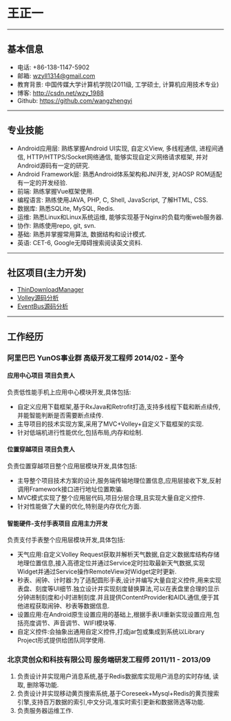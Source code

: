 # 王正一

****
## 基本信息

* 电话: +86-138-1147-5902
* 邮箱: wzyll1314@gmail.com
* 教育背景: 中国传媒大学计算机学院(2011级, 工学硕士, 计算机应用技术专业)
* 博客: <http://csdn.net/wzy_1988>
* Github: <https://github.com/wangzhengyi>

****
## 专业技能

* Android应用层: 熟练掌握Android UI实现, 自定义View, 多线程通信, 进程间通信, HTTP/HTTPS/Socket网络通信, 能够实现自定义网络请求框架, 并对Android源码有一定的研究.
* Android Framework层: 熟悉Android体系架构和JNI开发, 对AOSP ROM适配有一定的开发经验.
* 前端: 熟练掌握Vue框架使用.
* 编程语言: 熟练使用JAVA, PHP, C, Shell, JavaScript, 了解HTML, CSS.
* 数据库: 熟悉SQLite, MySQL, Redis.
* 运维: 熟悉Linux和Linux系统运维, 能够实现基于Nginx的负载均衡web服务器.
* 协作: 熟练使用repo, git, svn.
* 基础: 熟悉并掌握常用算法, 数据结构和设计模式.
* 英语: CET-6, Google无障碍搜索阅读英文资料.

****
## 社区项目(主力开发)

* [ThinDownloadManager](https://github.com/smanikandan14/ThinDownloadManager)
* [Volley源码分析](https://github.com/wangzhengyi/Volley)
* [EventBus源码分析](https://github.com/wangzhengyi/EventBusAnalysis)

****
## 工作经历

### 阿里巴巴 YunOS事业群 高级开发工程师 2014/02 - 至今

#### 应用中心项目 项目负责人

负责低性能手机上应用中心模块开发,具体包括:

* 自定义应用下载框架,基于RxJava和Retrofit打造,支持多线程下载和断点续传,并能智能判断是否需要断点续传.
* 主导项目的技术实现方案,采用了MVC+Volley+自定义下载框架的实现.
* 针对低端机进行性能优化,包括布局,内存和绘制.

#### 位置穿越项目 项目负责人

负责位置穿越项目整个应用层模块开发,具体包括:

* 主导整个项目技术方案的设计,服务端传输地理位置信息,应用层接收下发,反射调用Framework接口进行地址位置欺骗.
* MVC模式实现了整个应用层代码,项目分层合理,且实现大量自定义控件.
* 针对性能做了大量的优化,特别是内存优化方面.

#### 智能硬件-支付手表项目 应用主力开发

负责支付手表整个应用层模块开发,具体包括:

* 天气应用:自定义Volley Request获取并解析天气数据,自定义数据库结构存储地理位置信息,接入高德定位并通过Service定时拉取最新天气数据,实现Widget并通过Service操作RemoteView对Widget定时更新.
* 秒表、闹钟、计时器:为了适配圆形手表,设计并编写大量自定义控件,用来实现表盘、刻度等UI细节.独立设计并实现刻度替换算法,可以在表盘里合理的显示分钟进制刻度和小时进制刻度.并且提供ContentProvider和AIDL通信,便于其他进程获取闹钟、秒表等数据信息.
* 设置应用:在Android原生设置应用的基础上,根据手表UI重新实现设置应用,包括亮度调节、声音调节、WIFI模块等.
* 自定义控件:会抽象出通用自定义控件,打成jar包或集成到系统以Library Project形式提供给团队同学使用.

### 北京灵创众和科技有限公司  服务端研发工程师 2011/11 - 2013/09

1.  负责设计并实现用户消息系统,基于Redis数据库实现用户消息的实时存储, 读取, 删除等功能.
2.  负责设计并实现移动黄页搜索系统,基于Coreseek+Mysql+Redis的黄页搜索引擎,支持百万数据的索引,中文分词,准实时索引更新和数据筛选等功能.
3.  负责服务器运维工作.